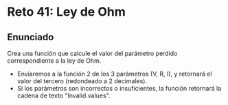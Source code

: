 # Reto 41: Ley de Ohm

## Enunciado

Crea una función que calcule el valor del parámetro perdido correspondiente a la ley de Ohm.

- Enviaremos a la función 2 de los 3 parámetros (V, R, I), y retornará el valor del tercero (redondeado a 2 decimales).
- Si los parámetros son incorrectos o insuficientes, la función retornará la cadena de texto "Invalid values".
